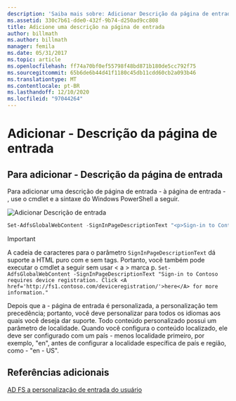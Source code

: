 ```yaml
---
description: 'Saiba mais sobre: Adicionar Descrição da página de entrada'
ms.assetid: 330c7b61-dde0-432f-9b74-d250ad9cc808
title: Adicione uma descrição na página de entrada
author: billmath
ms.author: billmath
manager: femila
ms.date: 05/31/2017
ms.topic: article
ms.openlocfilehash: ff74a70bf0ef55798f48bd871b180de5cc792f75
ms.sourcegitcommit: 65b6de6b44d41f1180c45db11cdd60cb2a093b46
ms.translationtype: MT
ms.contentlocale: pt-BR
ms.lasthandoff: 12/10/2020
ms.locfileid: "97044264"
---
```

# <a name="add-sign-in-page-description"></a>Adicionar \- Descrição da página de entrada

## <a name="to-add-sign-in-page-description"></a>Para adicionar \- Descrição da página de entrada
Para adicionar uma descrição de página de entrada \- à página de entrada \- , use o cmdlet e a sintaxe do Windows PowerShell a seguir.

![Adicionar Descrição de entrada](media/AD-FS-user-sign-in-customization/ADFS_Blue_Custom2.png)

```powershell
Set-AdfsGlobalWebContent -SignInPageDescriptionText "<p>Sign-in to Contoso requires device registration. Click <A href='http://fs1.contoso.com/deviceregistration/'>here</A> for more information.</p>"
```

> [!IMPORTANT]
> A cadeia de caracteres para o parâmetro `SignInPageDescriptionText` dá suporte a HTML puro com e sem tags. Portanto, você também pode executar o cmdlet a seguir sem usar &lt; a &gt; marca p.  `Set-AdfsGlobalWebContent -SignInPageDescriptionText "Sign-in to Contoso requires device registration. Click <A href='http://fs1.contoso.com/deviceregistration/'>here</A> for more information." `

Depois que a \- página de entrada é personalizada, a personalização tem precedência; portanto, você deve personalizar para todos os idiomas aos quais você deseja dar suporte. Todo conteúdo personalizado possui um parâmetro de localidade. Quando você configura o conteúdo localizado, ele deve ser configurado com um país \- menos localidade primeiro, por exemplo, "en", antes de configurar a localidade específica de país e região, como \- "en \- US".

## <a name="additional-references"></a>Referências adicionais

[AD FS a personalização de entrada do usuário](AD-FS-user-sign-in-customization.md)
